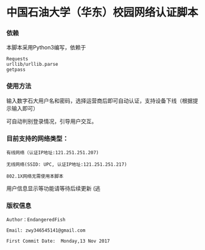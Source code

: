 # 中国石油大学（华东）校园网络认证脚本

### 依赖
本脚本采用Python3编写，依赖于
````
Requests
urllib/urllib.parse
getpass
````

### 使用方法
输入数字石大用户名和密码，选择运营商后即可自动认证，支持设备下线（根据提示输入即可）

可自动判别登录情况，引导用户交互。


### 目前支持的网络类型：
````
有线网络（认证IP地址:121.251.251.207)

无线网络(SSID: UPC, 认证IP地址:121.251.251.217)

802.1X网络无需使用本脚本

````

用户信息显示等功能请等待后续更新 (逃

### 版权信息
````
Author：EndangeredFish

Email: zwy346545141@gmail.com

First Commit Date:  Monday,13 Nov 2017
````